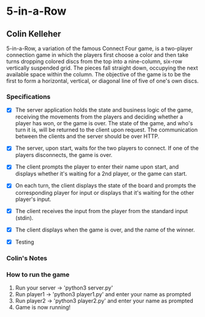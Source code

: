 # 5-in-a-Row
## Colin Kelleher
<p>5-in-a-Row, a variation of the famous Connect Four game, is a two-player connection game in which the players first choose a color and then take turns dropping colored discs from the top into a nine-column, six-row vertically suspended grid. The pieces fall straight down, occupying the next available space within the column. The objective of the game is to be the first to form a horizontal, vertical, or diagonal line of five of one's own discs.</p>

### Specifications
- [x] The server application holds the state and business logic of the game, receiving the movements from the players and deciding whether a player has won, or the game is over. The state of the game, and who's turn it is, will be returned to the client upon request. The communication between the clients and the server should be over HTTP.
- [x] The server, upon start, waits for the two players to connect. If one of the players disconnects, the game is over. 
- [x] The client prompts the player to enter their name upon start, and displays whether it's waiting for a 2nd player, or the game can start.
- [x] On each turn, the client displays the state of the board and prompts the corresponding player for input or displays that it's waiting for the other player's input.
- [x] The client receives the input from the player from the standard input (stdin).
- [x] The client displays when the game is over, and the name of the winner.

- [x] Testing

### Colin's Notes

### How to run the game

1. Run your server -> 'python3 server.py'
2. Run player1 -> 'python3 player1.py' and enter your name as prompted
3. Run player2 -> 'python3 player2.py' and enter your name as prompted
4. Game is now running!
